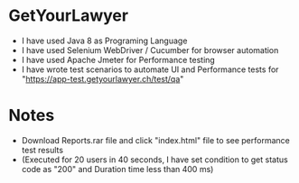 # GetYourLawyer

* I have used Java 8 as Programing Language 
* I have used Selenium WebDriver / Cucumber for browser automation
* I have used Apache Jmeter for Performance testing
* I have wrote test scenarios to automate UI and Performance tests for "https://app-test.getyourlawyer.ch/test/qa"

# Notes
* Download Reports.rar file and click "index.html" file to see performance test results
* (Executed for 20 users in 40 seconds, I have set condition to get status code as "200" and Duration time less than 400 ms)
